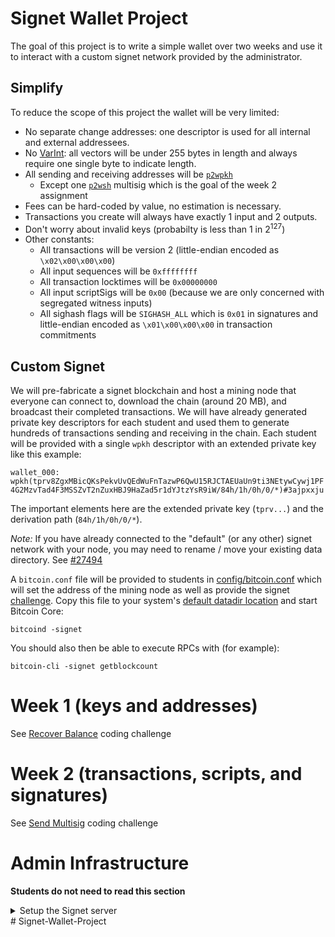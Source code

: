 # Signet Wallet Project

The goal of this project is to write a simple wallet over two weeks and use it
to interact with a custom signet network provided by the administrator.

## Simplify

To reduce the scope of this project the wallet will be very limited:
- No separate change addresses: one descriptor is used for all internal and external addressees.
- No [VarInt](https://en.bitcoin.it/wiki/Protocol_documentation#Variable_length_integer):
all vectors will be under 255 bytes in length and always require one single
byte to indicate length.
- All sending and receiving addresses will be [`p2wpkh`](https://en.bitcoin.it/wiki/BIP_0141#P2WPKH)
    - Except one [`p2wsh`](https://en.bitcoin.it/wiki/BIP_0141#P2WSH) multisig which is the goal of the week 2 assignment
- Fees can be hard-coded by value, no estimation is necessary.
- Transactions you create will always have exactly 1 input and 2 outputs.
- Don't worry about invalid keys (probabilty is less than 1 in 2<sup>127</sup>)
- Other constants:
    - All transactions will be version 2 (little-endian encoded as `\x02\x00\x00\x00`)
    - All input sequences will be `0xffffffff`
    - All transaction locktimes will be `0x00000000`
    - All input scriptSigs will be `0x00` (because we are only concerned with segregated witness inputs)
    - All sighash flags will be `SIGHASH_ALL` which is `0x01` in signatures and little-endian encoded as `\x01\x00\x00\x00` in transaction commitments

## Custom Signet

We will pre-fabricate a signet blockchain and host a mining node that everyone
can connect to, download the chain (around 20 MB), and broadcast their completed transactions.
We will have already generated private key descriptors for each student and used
them to generate hundreds of transactions sending and receiving in the chain.
Each student will be provided with a single `wpkh` descriptor with an extended
private key like this example:

`wallet_000: wpkh(tprv8ZgxMBicQKsPekvUvQEdWuFnTazwP6QwU15RJCTAEUaUn9ti3NEtywCywj1PF4G2MzvTad4F3MSSZvT2nZuxHBJ9HaZad5r1dYJtzYsR9iW/84h/1h/0h/0/*)#3ajpxxju`

The important elements here are the extended private key (`tprv...`) and the
derivation path (`84h/1h/0h/0/*`).

*Note:* If you have already connected to the "default" (or any other) signet network
with your node, you may need to rename / move your existing data directory. See
[#27494](https://github.com/bitcoin/bitcoin/issues/27494)

A `bitcoin.conf` file will be provided to students in [config/bitcoin.conf](config/bitcoin.conf)
which will set the address of the mining node as well as provide the signet
[challenge](https://en.bitcoin.it/wiki/Signet). Copy this file to your system's
[default datadir location](https://github.com/bitcoin/bitcoin/blob/master/doc/bitcoin-conf.md#configuration-file-path)
and start Bitcoin Core:

`bitcoind -signet`

You should also then be able to
execute RPCs with (for example):

`bitcoin-cli -signet getblockcount`

# Week 1 (keys and addresses)

See [Recover Balance](./recover_balance.md) coding challenge

# Week 2 (transactions, scripts, and signatures)

See [Send Multisig](./send_multisig.md) coding challenge

# Admin Infrastructure

**Students do not need to read this section**

<details>
    <summary>Setup the Signet server</summary>

The included script [signet-setup.py](./signet-setup.py) needs to be run by
the administrator on a publicly reachable server to start the game.

The script requires a local installation of Bitcoin Core since it consumes
the test framework as a library. Minimum required version of Bitcoin Core is
v29 to include cmake build system. `bitcoin-util` must be built by adding
`-BUILD_UTIL=on` to the configuration.

You may need to increase file descriptor limits (macos example): `ulimit -n 8192`

Usage: `python signet-setup.py <path/to/bitcoin> <path/to/student/files> <path/for/bitcoin/datadir>`

`<path/to/bitcoin>`: (required) Path to local installation of Bitcoin Core repository

`<path/to/student/files>`: (optional, default `./config`) Destination for student bitcoin.conf and wallet descriptors

`<path/for/bitcoin/datadir>`: (optional, default is `os.tmpdir()`) Data directory for the signet full node

The script runs the signet full node, creates all the wallets and continues mining blocks forever.
It is designed to run uninterrupted at least through block 300 to generate enough data for the challenge.
After that, the node can be restarted from the root of the Bitcoin Core repository using the commands below. 

```
DIR=/absolute/path/for/bitcoin/data/node0
./build/src/bitcoind -datadir=$DIR -printtoconsole=1
```

Note the `node0` suffix is required because the directory is created by the functional test framework.

You may also need to re-load all the student wallets:

```
for w in $(ls $DIR/signet/wallets/); do bitcoin-cli -datadir=$DIR loadwallet $w; done
```

Then the signet miner can be continued:

```
CLI="./build/src/bitcoin-cli -datadir=$DIR -rpcwallet=miner"
$CLI loadwallet miner
ADDR=$($CLI getnewaddress)
./contrib/signet/miner --cli="$CLI" generate --address=$ADDR --grind-cmd="./build/src/bitcoin-util grind" --min-nbits --ongoing
```

</details>
# Signet-Wallet-Project
